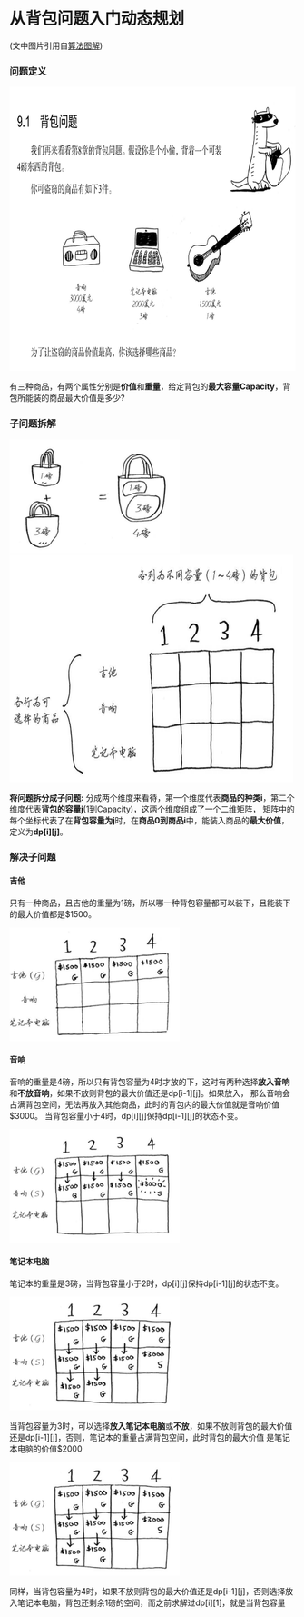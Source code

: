 # 从背包问题入门动态规划
(文中图片引用自[算法图解](https://book.douban.com/subject/26979890//))
### 问题定义
<img src="https://github.com/lwdhw1987/algorithm009-class01/blob/master/Week_06/define_problem.png" width = "800" height = "500">

有三种商品，有两个属性分别是**价值**和**重量**，给定背包的**最大容量Capacity**，背包所能装的商品最大价值是多少?

### 子问题拆解
<img src="https://github.com/lwdhw1987/algorithm009-class01/blob/master/Week_06/sub_problem.png" width = "300" height = "200">

<img src="https://github.com/lwdhw1987/algorithm009-class01/blob/master/Week_06/matrix.png" width = "500" height = "400">

**将问题拆分成子问题:** 分成两个维度来看待，第一个维度代表**商品的种类i**，第二个维度代表**背包的容量j**(1到Capacity)，这两个维度组成了一个二维矩阵，
矩阵中的每个坐标代表了在**背包容量为j**时，在**商品0到商品i**中，能装入商品的**最大价值**，定义为**dp[i][j]**。

### 解决子问题
#### 吉他
只有一种商品，且吉他的重量为1磅，所以哪一种背包容量都可以装下，且能装下的最大价值都是$1500。

<img src="https://github.com/lwdhw1987/algorithm009-class01/blob/master/Week_06/gitar.png" width = "300" height = "200">

#### 音响
音响的重量是4磅，所以只有背包容量为4时才放的下，这时有两种选择**放入音响**和**不放音响**，如果不放则背包的最大价值还是dp[i-1][j]。如果放入，
那么音响会占满背包空间，无法再放入其他商品，此时的背包内的最大价值就是音响价值$3000。
当背包容量小于4时，dp[i][j]保持dp[i-1][j]的状态不变。

<img src="https://github.com/lwdhw1987/algorithm009-class01/blob/master/Week_06/laptop1.png" width = "300" height = "200">

#### 笔记本电脑
笔记本的重量是3磅，当背包容量小于2时，dp[i][j]保持dp[i-1][j]的状态不变。

<img src="https://github.com/lwdhw1987/algorithm009-class01/blob/master/Week_06/laptop2.png" width = "300" height = "200">

当背包容量为3时，可以选择**放入笔记本电脑**或**不放**，如果不放则背包的最大价值还是dp[i-1][j]，否则，笔记本的重量占满背包空间，此时背包的最大价值
是笔记本电脑的价值$2000

<img src="https://github.com/lwdhw1987/algorithm009-class01/blob/master/Week_06/laptop2.png" width = "300" height = "200">

同样，当背包容量为4时，如果不放则背包的最大价值还是dp[i-1][j]，否则选择放入笔记本电脑，背包还剩余1磅的空间，而之前求解过dp[i][1]，就是当背包容量




